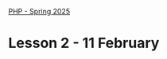 [PHP - Spring 2025](https://github.com/arturomorarioja-kea/WD_PHP_F25/blob/main/README.md)

# Lesson 2 - 11 February

[## Exercise solutions]: #
[- Tax calculator(https://github.com/arturomorarioja/php_tax_calculator)]: #
[- Temperature converter(https://github.com/arturomorarioja/php_temperature_converter)]: #

[## In-class exercises]: #

[### Language cookies]: #
[Write a PHP application that changes the language of the text to display via cookies.]: #

[!image(https://github.com/user-attachments/assets/8b5ebf44-06fc-49db-b9cb-f4490adef826)]: #

[!image(https://github.com/user-attachments/assets/3c4e79a1-d080-41b6-8876-9664bbb032e2)]: #

[Assets:]: #
[`kea_en.json`:]: #
[```json]: #
[{]: #
[    "title": "KEA - Copenhagen School of Design and Technology",]: #
[    "content": "KEA - Copenhagen School of Design and Technology (Danish: K&oslash;benhavns Erhvervsakademi, usually referred to as KEA), is a school of higher education in Copenhagen, Denmark. The academy is an independent self-owning institution subordinated to the Ministry of Science, Innovation and Higher Education. Degree programmes offerered are mainly applied degrees, especially in design, technology and IT. The academy grants undergraduate and Professional degrees and has no graduate school. In addition to full-time studies the academy offers supplemental education, part-time programmes at bachelor's level and short-term courses for people who need to strengthen their qualifications. With 4,717 full-time students and 3,907 part-time students and about 350 employees as of 2015, the academy is one of the largest business academies in Denmark."]: #
[}]: #
[```]: #
[`kea_da.json`:]: #
[```json]: #
[{]: #
[    "title": "KEA - Københavns Erhvervsakademi",]: #
[    "content": "Københavns Erhvervsakademi (KEA) er et dansk erhvervsakademi, der udbyder en række praksisrettede videregående uddannelser på erhvervsakademiniveau og professionsbachelorniveau inden for programområderne DESIGN, BYG, DIGITAL og TEKNIK. Institutionen har til huse på en række adresser i Københavnsområdet; først og fremmest på Nørrebro og i Nordvest-kvarteret."]: #
[}]: #
[```]: #

[**Notice**]: #
[To make the dropdown trigger the change without a submit button, you need to add a little JavaScript that submits the form where the dropdown is upon its `change` event.]: #

[### //// Create another one where they read info from a file and show it in a table, so they practice files and foreach in HTML]: #

[## Homework]: #
[Check out these code samples:]: #
[  - File management(https://github.com/arturomorarioja/php_file_management)]: #
[  - KEA IT degrees(https://github.com/arturomorarioja/kea-it-degrees). It reads the information to display from a JSON file]: #
[  - Cookie management(https://github.com/arturomorarioja/php_cookies)]: #
[  - Error management(https://github.com/arturomorarioja/php_error_management)]: #

[Do the following exercise:]: #
[- Restaurant KEA. Add PHP to the code of the Restaurant KEA sample(https://github.com/arturomorarioja/kea_css_restaurant_solution) so that:]: #
[  - There is no redundant HTML code]: #
[  - When the user fills out and sends the contact form, the information is stored in a text file]: #

[- ]: #
[- ]: #
